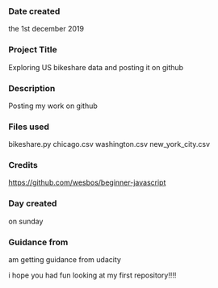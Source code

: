 ### Date created
the 1st december 2019

### Project Title
Exploring US bikeshare data and posting it on github

### Description
Posting my work on github

### Files used
bikeshare.py
chicago.csv
washington.csv
new_york_city.csv

### Credits
https://github.com/wesbos/beginner-javascript

### Day created
on sunday

### Guidance from
am getting guidance from udacity

i hope you had fun looking at my first repository!!!!



